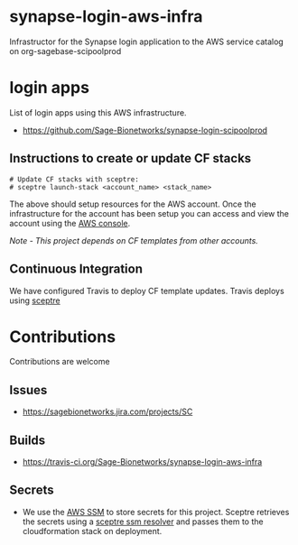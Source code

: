 # synapse-login-aws-infra
Infrastructor for the Synapse login application to the AWS service catalog on org-sagebase-scipoolprod

# login apps
List of login apps using this AWS infrastructure.
* https://github.com/Sage-Bionetworks/synapse-login-scipoolprod

## Instructions to create or update CF stacks

```
# Update CF stacks with sceptre:
# sceptre launch-stack <account_name> <stack_name>
```

The above should setup resources for the AWS account.  Once the infrastructure
for the account has been setup you can access and view the account using the
[AWS console](https://AWS-account-ID-or-alias.signin.aws.amazon.com/console).

*Note - This project depends on CF templates from other accounts.*

## Continuous Integration
We have configured Travis to deploy CF template updates.  Travis deploys using
[sceptre](https://sceptre.cloudreach.com/latest/about.html)

# Contributions
Contributions are welcome

## Issues
* https://sagebionetworks.jira.com/projects/SC

## Builds
* https://travis-ci.org/Sage-Bionetworks/synapse-login-aws-infra

## Secrets
* We use the [AWS SSM](https://docs.aws.amazon.com/systems-manager/latest/userguide/systems-manager-paramstore.html)
to store secrets for this project.  Sceptre retrieves the secrets using
a [sceptre ssm resolver](https://github.com/cloudreach/sceptre/tree/v1/contrib/ssm-resolver)
and passes them to the cloudformation stack on deployment.
